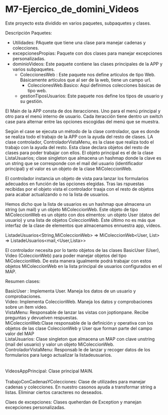 # M7-Ejercico_de_domini_Videos

Este proyecto esta dividido en varios paquetes, subpaquetes y clases.

Descripción Paquetes:

- Utilidades: PAquete que tiene una clase para manejar cadenas y colecciones.
- excepcionesPropias: Paquete con dos clases para manejar excepciones personalizadas.
- dominioVideos: Este paquete contiene las clases principales de la APP y varios subpaquetes.
    - ColeccionesWeb : Este paquete nos define articulos de tipo Web. Básicamente artículos que al ser de la web, tiene un campo url.
        - ColeccionesWeb.Basico: Aquí definimos colecciones básicas de tipo web.
    - gestionTiposUsuarios: Este paquete nos define los tipos de usuario y su gestión.
    


El Main de la APP consta de dos iteracciones. Uno para el menú principal y otro para el menú interno de usuario. 
Cada iteracción tiene dentro un switch case para alternar entre las opciones escogidas del menú que se muestra.

Según el case se ejecuta un método de la clase controlador, que es donde se realiza todo el trabajo de la APP con la ayuda del resto de clases. 
LA clase controlador, ControladorVistaMenu, es la clase que realiza todo el trabajo con la ayuda del resto. Esta clase declara objetos del resto de clases para poder trabajar con ellos. El objeto principal es el de la clase ListaUsuarios; clase singleton que almacena un hashmap donde la clave es un string que se corresponde con el mail del usuario (identificador principal) y el valor es un objeto de la clase MiColeccionWeb. 

El controlador instancia un objeto de vista para lanzar los formularios adecuados en función de las opciones elegidas. Tras las rspuestas recibidas por el objeto vista el controlador traaja con el resto de objetos para acabar actualizando o no la lista de usuarios.

Hemos dicho que la lista de usuarios es un hashmap que almacena un string (un mail) y un objeto MiColeccionWeb.  Este objeto de tipo MiColeccionWeb es un objeto con dos elmentos: un objeto User (datos del usuario) y una lista de objetos ColeccionWeb. Éste último no es más que interfaz de la clase de elementos que almacenamos ennuestra app, vídeos.

ListadeUsuarios<String,MiColeccionWeb>   => MiColeccionWeb<User, List<ColeccionWeb>>  =>   ListadeUsuarios<mail,<User,Lista<Videos>>>  
   
El controlador necesita por lo tanto objetos de las clases BasicUser (User), Video (ColeccionWeb) para poder manejar objetos del tipo MiColeccionWeb.
De esta manera igualmente podrá trabajar con estos objetos MiColeccionWeb en la lista principal de usuarios configurados en el MAP.

Resumen clases:

BasicUser :    Implementa User.  Maneja los datos de un usuario y comprobaciones.<br>
Video:         Implementa ColeccionWeb. Maneja los datos y comprobaciones sobre un ítem video.<br>
VistaMenu:     Responsable de lanzar las vistas con joptionpane. Recibe preguntas y devuelven respuestas.<br>
MiColeccionWeb:Clase responsable de la definición y operativa con los objetos de las clase ColeccionWeb y User que forman parte del campo valor del MAP<br>
ListaUsuarios: Clase singleton que almacena un MAP con clave unstring (mail del usuario) y valor un objeto MiColeccionWeb.<br>
ControladorVistaMenu: Responsab le de lanzar y recoger datos de los formularios para luego actualizar la listadeusuarios.<br>
<br><br>
VideosAppPrincipal: Clase principal MAIN. 
<br><br>
TrabajoConCadenasYColecciones: Clase de utilizades para manejar cadenas y colecciones. En nuestro casonos ayuda a transformar string a listas. Eliminar ciertos caracteres no deseados.

Claes de excepciones: Clases queherdan de Exception y manejan excepciones personalizadas.









        
